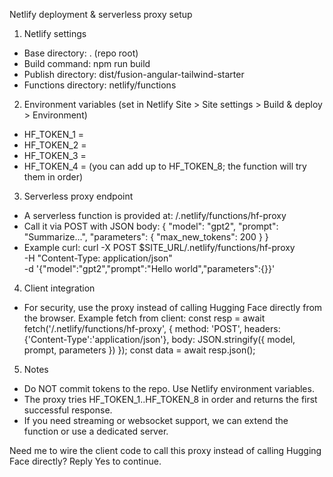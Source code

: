 Netlify deployment & serverless proxy setup

1) Netlify settings
- Base directory: . (repo root)
- Build command: npm run build
- Publish directory: dist/fusion-angular-tailwind-starter
- Functions directory: netlify/functions

2) Environment variables (set in Netlify Site > Site settings > Build & deploy > Environment)
- HF_TOKEN_1 = <your hf token>
- HF_TOKEN_2 = <your hf token>
- HF_TOKEN_3 = <your hf token>
- HF_TOKEN_4 = <your hf token>
(you can add up to HF_TOKEN_8; the function will try them in order)

3) Serverless proxy endpoint
- A serverless function is provided at: /.netlify/functions/hf-proxy
- Call it via POST with JSON body: { "model": "gpt2", "prompt": "Summarize...", "parameters": { "max_new_tokens": 200 } }
- Example curl:
  curl -X POST $SITE_URL/.netlify/functions/hf-proxy \
    -H "Content-Type: application/json" \
    -d '{"model":"gpt2","prompt":"Hello world","parameters":{}}'

4) Client integration
- For security, use the proxy instead of calling Hugging Face directly from the browser. Example fetch from client:
  const resp = await fetch('/.netlify/functions/hf-proxy', { method: 'POST', headers: {'Content-Type':'application/json'}, body: JSON.stringify({ model, prompt, parameters }) });
  const data = await resp.json();

5) Notes
- Do NOT commit tokens to the repo. Use Netlify environment variables.
- The proxy tries HF_TOKEN_1..HF_TOKEN_8 in order and returns the first successful response.
- If you need streaming or websocket support, we can extend the function or use a dedicated server.

Need me to wire the client code to call this proxy instead of calling Hugging Face directly? Reply Yes to continue.
